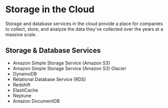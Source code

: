 # Storage in the Cloud

Storage and database services in the cloud provide a place for companies to collect, store, and analyze the data they've collected over the years at a massive scale.

## Storage & Database Services
- Amazon Simple Storage Service (Amazon S3)
- Amazon Simple Storage Service (Amazon S3) Glacier
- DynamoDB
- Relational Database Service (RDS)
- Redshift
- ElastiCache
- Neptune
- Amazon DocumentDB